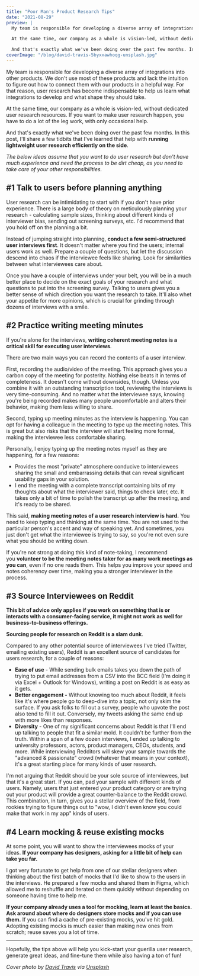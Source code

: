 ```yaml
---
title: "Poor Man's Product Research Tips"
date: "2021-08-29"
preview: |
  My team is responsible for developing a diverse array of integrations into other products. We don't use most of these products and lack the intuition to figure out how to connect them with our products in a helpful way. For that reason, user research has become indispensable to help us learn what integrations to develop and what shape they should take.

  At the same time, our company as a whole is vision-led, without dedicated user research resources. If you want to make user research happen, you have to do a lot of the leg work, with only occasional help.

  And that's exactly what we've been doing over the past few months. In this post, I'll share a few tidbits that I've learned that help with **running lightweight user research efficiently on the side**.
coverImage: "/blog/david-travis-5byxxawhoqg-unsplash.jpg"
---
```


My team is responsible for developing a diverse array of integrations into other products. We don't use most of these products and lack the intuition to figure out how to connect them with our products in a helpful way. For that reason, user research has become indispensable to help us learn what integrations to develop and what shape they should take.

At the same time, our company as a whole is vision-led, without dedicated user research resources. If you want to make user research happen, you have to do a lot of the leg work, with only occasional help.

And that's exactly what we've been doing over the past few months. In this post, I'll share a few tidbits that I've learned that help with **running lightweight user research efficiently on the side**.

_The below ideas assume that you want to do user research but don't have much experience and need the process to be dirt cheap, as you need to take care of your other responsibilities._

## #1 Talk to users before planning anything

User research can be intimidating to start with if you don't have prior experience. There is a large body of theory on meticulously planning your research - calculating sample sizes, thinking about different kinds of interviewer bias, sending out screening surveys, etc. I'd recommend that you hold off on the planning a bit.

Instead of jumping straight into planning, **conduct a few semi-structured user interviews first**. It doesn't matter where you find the users; internal users work as well. Prepare a couple of questions, but let the discussion descend into chaos if the interviewee feels like sharing. Look for similarities between what interviewees care about.

Once you have a couple of interviews under your belt, you will be in a much better place to decide on the exact goals of your research and what questions to put into the screening survey. Talking to users gives you a better sense of which direction you want the research to take. It'll also whet your appetite for more opinions, which is crucial for grinding through dozens of interviews with a smile.

## #2 Practice writing meeting minutes

If you're alone for the interviews, **writing coherent meeting notes is a critical skill for executing user interviews**.

There are two main ways you can record the contents of a user interview.

First, recording the audio/video of the meeting. This approach gives you a carbon copy of the meeting for posterity. Nothing else beats it in terms of completeness. It doesn't come without downsides, though. Unless you combine it with an outstanding transcription tool, reviewing the interviews is very time-consuming. And no matter what the interviewee says, knowing you're being recorded makes many people uncomfortable and alters their behavior, making them less willing to share.

Second, typing up meeting minutes as the interview is happening. You can opt for having a colleague in the meeting to type up the meeting notes. This is great but also risks that the interview will start feeling more formal, making the interviewee less comfortable sharing.

Personally, I enjoy typing up the meeting notes myself as they are happening, for a few reasons:

- Provides the most "private" atmosphere conducive to interviewees sharing the small and embarrassing details that can reveal significant usability gaps in your solution.
- I end the meeting with a complete transcript containing bits of my thoughts about what the interviewer said, things to check later, etc. It takes only a bit of time to polish the transcript up after the meeting, and it's ready to be shared.

This said, **making meeting notes of a user research interview is hard.** You need to keep typing and thinking at the same time. You are not used to the particular person's accent and way of speaking yet. And sometimes, you just don't get what the interviewee is trying to say, so you're not even sure what you should be writing down.

If you're not strong at doing this kind of note-taking, I recommend you **volunteer to be the meeting notes taker for as many work meetings as you can**, even if no one reads them. This helps you improve your speed and notes coherency over time, making you a stronger interviewer in the process.

## #3 Source Interviewees on Reddit

**This bit of advice only applies if you work on something that is or interacts with a consumer-facing service, it might not work as well for business-to-business offerings.**

**Sourcing people for research on Reddit is a slam dunk**.

Compared to any other potential source of interviewees I've tried (Twitter, emailing existing users), Reddit is an excellent source of candidates for users research, for a couple of reasons:

- **Ease of use** - While sending bulk emails takes you down the path of trying to put email addresses from a CSV into the BCC field (I'm doing it via Excel + Outlook for Windows), writing a post on Reddit is as easy as it gets.
- **Better engagement -** Without knowing too much about Reddit, it feels like it's where people go to deep-dive into a topic, not only skim the surface. If you ask folks to fill out a survey, people who upvote the post also tend to fill it out. Conversely, my tweets asking the same end up with more likes than responses.
- **Diversity** - One of my significant concerns about Reddit is that I'll end up talking to people that fit a similar mold. It couldn't be further from the truth. Within a span of a few dozen interviews, I ended up talking to university professors, actors, product managers, CEOs, students, and more. While interviewing Redditors will skew your sample towards the "advanced & passionate" crowd (whatever that means in your context), it's a great starting place for many kinds of user research.

I'm not arguing that Reddit should be your sole source of interviewees, but that it's a great start. If you can, pad your sample with different kinds of users. Namely, users that just entered your product category or are trying out your product will provide a great counter-balance to the Reddit crowd. This combination, in turn, gives you a stellar overview of the field, from rookies trying to figure things out to "wow, I didn't even know you could make that work in my app" kinds of users.

## #4 Learn mocking & reuse existing mocks

At some point, you will want to show the interviewees mocks of your ideas. **If your company has designers, asking for a little bit of help can take you far.**

I got very fortunate to get help from one of our stellar designers when thinking about the first batch of mocks that I'd like to show to the users in the interviews. He prepared a few mocks and shared them in Figma, which allowed me to reshuffle and iterated on them quickly without depending on someone having time to help me.

**If your company already uses a tool for mocking, learn at least the basics. Ask around about where do designers store mocks and if you can use them.** If you can find a cache of pre-existing mocks, you've hit gold. Adopting existing mocks is much easier than making new ones from scratch; reuse saves you a lot of time.

---

Hopefully, the tips above will help you kick-start your guerilla user research, generate great ideas, and fine-tune them while also having a ton of fun!

_Cover photo by [David Travis](https://unsplash.com/@dtravisphd?utm_source=unsplash&utm_medium=referral&utm_content=creditCopyText) via [Unsplash](https://unsplash.com/s/photos/meeting-notes?utm_source=unsplash&utm_medium=referral&utm_content=creditCopyText)_

